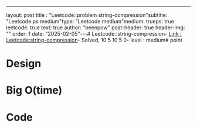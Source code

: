 ---
layout: post
title : "Leetcode::problem string-compression"subtitle: "Leetcode ps medium"type: "Leetcode medium"medium: trueps: true
leetcode: true
text: true
author: "beenpow"
post-header: true
header-img: ""
order: 1
date: "2025-02-05"---# Leetcode::string-compression- [Link : Leetcode:string-compression]()- Solved, 10 5 10 5 0- level : medium# point

# Design


# Big O(time)

# Code

```cpp

```